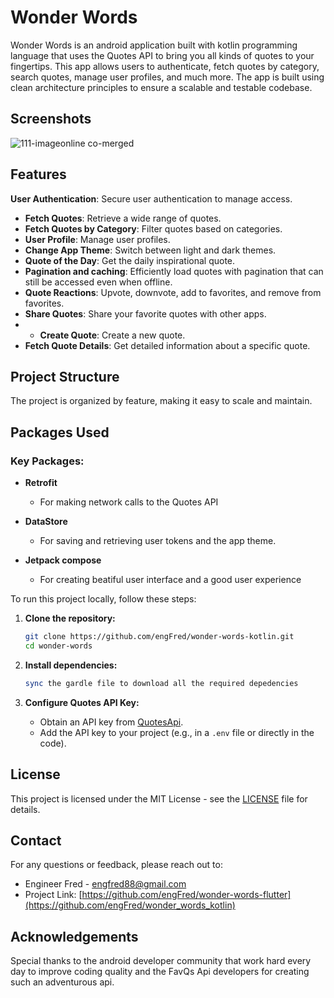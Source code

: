 # Wonder Words

Wonder Words is an android application built with kotlin programming language that uses the Quotes API to bring you all kinds of quotes to your fingertips. This app allows users to authenticate, fetch quotes by category, search quotes, manage user profiles, and much more. The app is built using clean architecture principles to ensure a scalable and testable codebase.

## Screenshots

![111-imageonline co-merged](https://github.com/EngFred/Movie-Mania-Browser/assets/136785545/5eb5d3f6-a947-4bd8-86e8-2843ab0e7835)

## Features

**User Authentication**: Secure user authentication to manage access.
- **Fetch Quotes**: Retrieve a wide range of quotes.
- **Fetch Quotes by Category**: Filter quotes based on categories.
- **User Profile**: Manage user profiles.
- **Change App Theme**: Switch between light and dark themes.
- **Quote of the Day**: Get the daily inspirational quote.
- **Pagination and caching**: Efficiently load quotes with pagination that can still be accessed even when offline.
- **Quote Reactions**: Upvote, downvote, add to favorites, and remove from favorites.
- **Share Quotes**: Share your favorite quotes with other apps.
- - **Create Quote**: Create a new quote.
- **Fetch Quote Details**: Get detailed information about a specific quote.

## Project Structure

The project is organized by feature, making it easy to scale and maintain.

## Packages Used

### Key Packages:

- **Retrofit**
  - For making network calls to the Quotes API

- **DataStore**
  - For saving and retrieving user tokens and the app theme.

- **Jetpack compose**
  - For creating beatiful user interface and a good user experience

To run this project locally, follow these steps:

1. **Clone the repository:**
    ```sh
    git clone https://github.com/engFred/wonder-words-kotlin.git
    cd wonder-words
    ```

2. **Install dependencies:**
    ```sh
    sync the gardle file to download all the required depedencies
    ```


3. **Configure Quotes API Key:**
    - Obtain an API key from [QuotesApi](https://favqs.com/api/).
    - Add the API key to your project (e.g., in a `.env` file or directly in the code).

## License

This project is licensed under the MIT License - see the [LICENSE](LICENSE) file for details.

## Contact

For any questions or feedback, please reach out to:

- Engineer Fred - [engfred88@gmail.com](mailto:engfred88@gmail.com)
- Project Link: [https://github.com/engFred/wonder-words-flutter](https://github.com/engFred/wonder_words_kotlin)

## Acknowledgements

Special thanks to the android developer community that work hard every day to improve coding quality and the FavQs Api developers for creating such an adventurous api.
